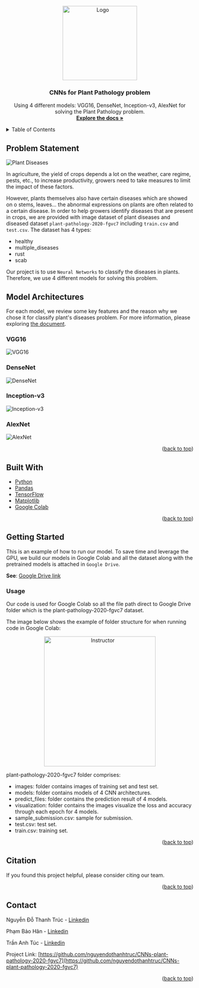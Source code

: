 <div id="top"></div>

<!-- PROJECT LOGO -->
<br />
<div align="center">
  <a href="https://github.com/nguyendothanhtruc/CNNs-plant-pathology-2020-fgvc7">
    <img src="images/logo.png" alt="Logo" width="200" height="200">
  </a>

<h3 align="center">CNNs for Plant Pathology problem</h3>

  <p align="center">
    Using 4 different models: VGG16, DenseNet, Inception-v3, AlexNet for solving the Plant Pathology problem.
    <br />
    <a href="https://github.com/nguyendothanhtruc/CNNs-plant-pathology-2020-fgvc7/tree/main/report"><strong>Explore the docs »</strong></a>
  </p>
</div>


<!-- TABLE OF CONTENTS -->
<details>
  <summary>Table of Contents</summary>
  <ol>
    <li>
      <a href="#problem-statement">Problem Statement</a>
      <ul>
        <li><a href="#built-with">Built With</a></li>
      </ul>
    </li>
    <li>
      <a href="#getting-started">Getting Started</a>
      <ul>
        <li><a href="#usage">Usage</a></li>
      </ul>
    </li>
    <li><a href="#citation">Citation</a></li>
    <li><a href="#contact">Contact</a></li>
  </ol>
</details>



<!-- ABOUT THE PROJECT -->
## Problem Statement

![Plant Diseases][plant-diseases]

[plant-diseases]: images/diseases.jpg

In agriculture, the yield of crops depends a lot on the weather, care regime, pests, etc., to increase productivity, growers need to take measures to limit the impact of these factors.

However, plants themselves also have certain diseases which are showed on o stems, leaves... the abnormal expressions on plants are often related to a certain disease.
In order to help growers identify diseases that are present in crops, we are provided with image dataset of plant diseases and diseased dataset `plant-pathology-2020-fgvc7` including `train.csv` and `test.csv`.
The dataset has 4 types: 
* healthy
* multiple_diseases
* rust
* scab

Our project is to use `Neural Networks` to classify the diseases in plants. Therefore, we use 4 different models for solving this problem.

## Model Architectures
For each model, we review some key features and the reason why we chose it for classify plant's diseases problem. For more information, please exploring [the document](https://github.com/nguyendothanhtruc/CNNs-plant-pathology-2020-fgvc7/tree/main/report).

### VGG16
![VGG16][vgg16]

[vgg16]: images/vgg16.png

### DenseNet
![DenseNet][densenet]

[densenet]: images/densenet.png


### Inception-v3
![Inception-v3][inception-v3]

[inception-v3]: images/inception-v3.png

### AlexNet
![AlexNet][alexnet]

[alexnet]: images/alexnet.png

<p align="right">(<a href="#top">back to top</a>)</p>

## Built With

* [Python](https://www.python.org/)
* [Pandas](https://pandas.pydata.org/)
* [TensorFlow](https://www.tensorflow.org/)
* [Matplotlib](https://matplotlib.org/)
* [Google Colab](https://research.google.com/colaboratory/)


<p align="right">(<a href="#top">back to top</a>)</p>


<!-- GETTING STARTED -->
## Getting Started

This is an example of how to run our model. To save time and leverage the GPU, we build our models in Google Colab and all the dataset along with the pretrained models is attached in `Google Drive`.

<b>See</b>: [Google Drive link](https://drive.google.com/drive/folders/1k5Y61GJeZJTlG2d78HTnWB2tcYZL9fPf?usp=sharing)
  

### Usage
Our code is used for Google Colab so all the file path direct to Google Drive folder which is the plant-pathology-2020-fgvc7 dataset.

The image below shows the example of folder structure for when running code in Google Colab:

<p align="center">
  <img src="images/instructor.png" alt="Instructor" width="300" height="350">
</p>

plant-pathology-2020-fgvc7 folder comprises:
* images: folder contains images of training set and test set.
* models: folder contains models of 4 CNN architectures.
* predict_files: folder contains the prediction result of 4 models.
* visualization: folder contains the images visualize the loss and accuracy through each epoch for 4 models.
* sample_submission.csv: sample for submission.
* test.csv: test set.
* train.csv: training set.

<p align="right">(<a href="#top">back to top</a>)</p>


<!-- CITATION -->
## Citation

If you found this project helpful, please consider citing our team.

<p align="right">(<a href="#top">back to top</a>)</p>

<!-- CONTACT -->
## Contact

Nguyễn Đỗ Thanh Trúc - [Linkedin](https://www.linkedin.com/in/ndttruc/) 

Phạm Bảo Hân - [Linkedin](https://www.linkedin.com/in/b%E1%BA%A3o-h%C3%A2n-ph%E1%BA%A1m-b2a5a5211/) 

Trần Anh Túc - [Linkedin](https://www.linkedin.com/in/tuc-tran-a96441227/) 

Project Link: [https://github.com/nguyendothanhtruc/CNNs-plant-pathology-2020-fgvc7](https://github.com/nguyendothanhtruc/CNNs-plant-pathology-2020-fgvc7)

<p align="right">(<a href="#top">back to top</a>)</p>